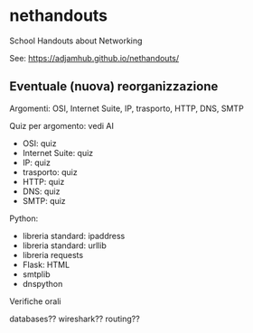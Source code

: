 # nethandouts
School Handouts about Networking

See: <a href="https://adjamhub.github.io/nethandouts/" target="_blank">https://adjamhub.github.io/nethandouts/</a>


## Eventuale (nuova) reorganizzazione

Argomenti: OSI, Internet Suite, IP, trasporto, HTTP, DNS, SMTP

Quiz per argomento: vedi AI

* OSI: quiz
* Internet Suite: quiz
* IP: quiz
* trasporto: quiz
* HTTP: quiz
* DNS: quiz
* SMTP: quiz

Python:

* libreria standard: ipaddress
* libreria standard: urllib
* libreria requests
* Flask: HTML
* smtplib
* dnspython

Verifiche orali

databases??
wireshark??
routing??

